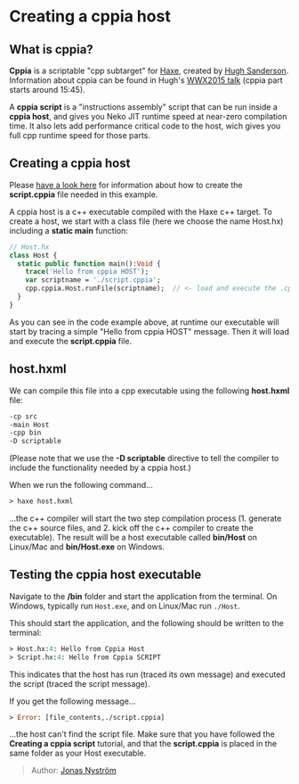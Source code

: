[tags]: / "cppia,scripting"

# Creating a cppia host

## What is cppia?

**Cppia** is a scriptable "cpp subtarget" for [Haxe](http://haxe.org), created by [Hugh Sanderson](https://twitter.com/GameHaxe).
Information about cppia can be found in Hugh's [WWX2015 talk](https://www.youtube.com/watch?v=hltXpZ3Upxg) (cppia part starts around 15:45).

A **cppia script** is a "instructions assembly" script that can be run inside a **cppia host**, and gives you Neko JIT runtime speed at near-zero compilation time. It also lets add performance critical code to the host, wich gives you full cpp runtime speed for those parts.

## Creating a cppia host

Please [have a look here](/category/cppia-\(scriptable-Cpp\)) for information about how to create the **script.cppia** file needed in this example.

A cppia host is a c++ executable compiled with the Haxe c++ target. To create a host, we start with a class file (here we choose the name Host.hx) including a **static main** function:

```haxe
// Host.hx
class Host {
  static public function main():Void {
    trace('Hello from cppia HOST');
    var scriptname = './script.cppia';             
    cpp.cppia.Host.runFile(scriptname);  // <- load and execute the .cppia script file 
  }
}
```

As you can see in the code example above, at runtime our executable will start by tracing a simple "Hello from cppia HOST" message.
Then it will load and execute the **script.cppia** file.

## host.hxml

We can compile this file into a cpp executable using the following **host.hxml** file:

```haxe
-cp src
-main Host
-cpp bin
-D scriptable
```

(Please note that we use the **-D scriptable** directive to tell the compiler to include the functionality needed by a cppia host.)

When we run the following command...

```haxe
> haxe host.hxml
```

...the c++ compiler will start the two step compilation process (1. generate the c++ source files, and 2. kick off the c++ compiler to create the executable).
The result will be a host executable called **bin/Host** on Linux/Mac and **bin/Host.exe** on Windows.

## Testing the cppia host executable

Navigate to the **/bin** folder and start the application from the terminal. 
On Windows, typically run `Host.exe`, and on Linux/Mac run `./Host`.

This should start the application, and the following should be written to the terminal:

```haxe
> Host.hx:4: Hello from Cppia Host
> Script.hx:4: Hello from Cppia SCRIPT
```

This indicates that the host has run (traced its own message) and executed the script (traced the script message).

If you get the following message...

```haxe
> Error: [file_contents,./script.cppia]
```
...the host can't find the script file. Make sure that you have followed the **Creating a cppia script** tutorial, and that the **script.cppia** is placed in the same folder as your Host executable. 

> Author: [Jonas Nyström](https://github.com/cambiata)
